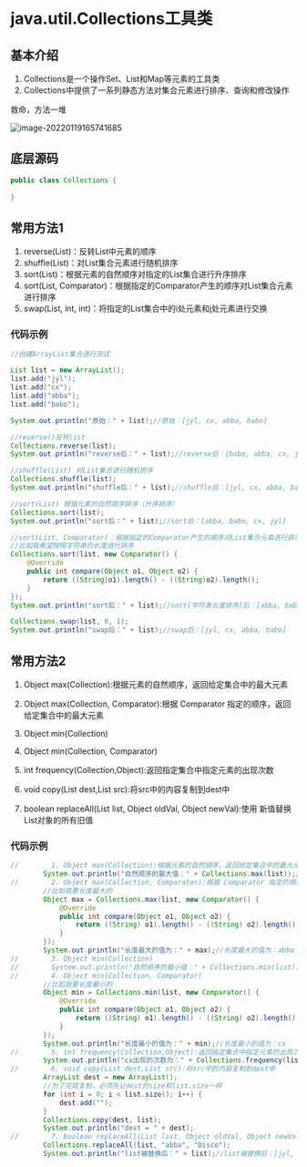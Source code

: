 # java.util.Collections工具类

## 基本介绍

1. Collections是一个操作Set、List和Map等元素的工具类
2. Collections中提供了一系列静态方法对集合元素进行排序、查询和修改操作

救命，方法一堆

![image-20220119165741685](https://s2.loli.net/2022/01/19/vf37AIqT6gecRwj.png)

## 底层源码

```java
public class Collections {
    
}
```

## 常用方法1

1. reverse(List)：反转List中元素的顺序
2. shuffle(List)：对List集合元素进行随机排序
3. sort(List)：根据元素的自然顺序对指定的List集合进行升序排序
4. sort(List, Comparator)：根据指定的Comparator产生的顺序对List集合元素进行排序
5. swap(List, int, int)：将指定的List集合中的i处元素和j处元素进行交换

### 代码示例

```java
//创建ArrayList集合进行测试

List list = new ArrayList();
list.add("jyl");
list.add("cx");
list.add("abba");
list.add("babo");

System.out.println("原始：" + list);//原始：[jyl, cx, abba, babo]

//reverse()反转list
Collections.reverse(list);
System.out.println("reverse后：" + list);//reverse后：[babo, abba, cx, jyl]

//shuffle(List) 对List集合进行随机排序
Collections.shuffle(list);
System.out.println("shuffle后：" + list);//shuffle后：[jyl, cx, abba, babo]

//sort(List) 根据元素的自然顺序排序（升序排序）
Collections.sort(list);
System.out.println("sort后：" + list);//sort后：[abba, babo, cx, jyl]

//sort(List, Comparator)：根据指定的Comparator产生的顺序对List集合元素进行排序
//比如我希望按照字符串的长度进行排序
Collections.sort(list, new Comparator() {
    @Override
    public int compare(Object o1, Object o2) {
        return ((String)o1).length() - ((String)o2).length();
    }
});
System.out.println("sort后：" + list);//sort[字符串长度排序]后：[abba, babo, cx, jyl]

Collections.swap(list, 0, 1);
System.out.println("swap后：" + list);//swap后：[jyl, cx, abba, babo]
```

## 常用方法2

1. Object max(Collection):根据元素的自然顺序，返回给定集合中的最大元素

2. Object max(Collection, Comparator):根据 Comparator 指定的顺序，返回给定集合中的最大元素
3. Object min(Collection)
4. Object min(Collection, Comparator)
5. int frequency(Collection,Object):返回指定集合中指定元素的出现次数
6. void copy(List dest,List src):将src中的内容复制到dest中
7. boolean replaceAll(List list, Object oldVal, Object newVal):使用
新值替换List对象的所有旧值

### 代码示例

```java
//        1. Object max(Collection):根据元素的自然顺序，返回给定集合中的最大元素
        System.out.println("自然顺序的最大值：" + Collections.max(list));//自然顺序的最大值：jyl
//        2. Object max(Collection, Comparator):根据 Comparator 指定的顺序，返回给定集合中的最大元素
        //比如我要长度最大的
        Object max = Collections.max(list, new Comparator() {
            @Override
            public int compare(Object o1, Object o2) {
                return ((String) o1).length() - ((String) o2).length();
            }
        });
        System.out.println("长度最大的值为：" + max);//长度最大的值为：abba
//        3. Object min(Collection)
//        System.out.println("自然顺序的最小值：" + Collections.min(list));//自然顺序的最小值：abba
//        4. Object min(Collection, Comparator)
        //比如我要长度最小的
        Object min = Collections.min(list, new Comparator() {
            @Override
            public int compare(Object o1, Object o2) {
                return ((String) o1).length() - ((String) o2).length();
            }
        });
        System.out.println("长度最小的值为：" + min);//长度最小的值为：cx
//        5. int frequency(Collection,Object):返回指定集合中指定元素的出现次数
        System.out.println("cx出现的次数为：" + Collections.frequency(list, "cx"));//cx出现的次数为：1
//        6. void copy(List dest,List src):将src中的内容复制到dest中
        ArrayList dest = new ArrayList();
        //为了完成复制，必须先让dest的size和list.size一样
        for (int i = 0; i < list.size(); i++) {
            dest.add("");
        }
        Collections.copy(dest, list);
        System.out.println("dest = " + dest);
//        7. boolean replaceAll(List list, Object oldVal, Object newVal):使用新值替换List对象的所有旧值
        Collections.replaceAll(list, "abba", "Disco");
        System.out.println("list被替换后：" + list);//list被替换后：[jyl, cx, Disco, babo]
```


